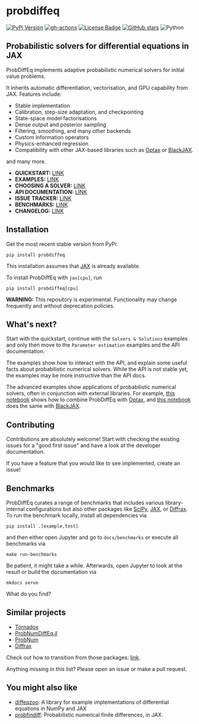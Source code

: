 # probdiffeq


[![PyPi Version](https://img.shields.io/pypi/v/probdiffeq.svg?style=flat-square&color=purple)](https://pypi.org/project/probdiffeq/)
[![gh-actions](https://img.shields.io/github/actions/workflow/status/pnkraemer/probdiffeq/ci.yaml?branch=main&style=flat-square)](https://github.com/pnkraemer/probdiffeq/actions?query=workflow%3Aci)
<a href="https://github.com/pnkraemer/probdiffeq/blob/master/LICENSE"><img src="https://img.shields.io/github/license/pnkraemer/probdiffeq?style=flat-square&color=2b9348" alt="License Badge"/></a>
[![GitHub stars](https://img.shields.io/github/stars/pnkraemer/probdiffeq.svg?style=flat-square&logo=github&label=Stars&logoColor=white)](https://github.com/pnkraemer/probdiffeq)
![Python](https://img.shields.io/badge/python-3.9+-black.svg?style=flat-square)


## Probabilistic solvers for differential equations in JAX

ProbDiffEq implements adaptive probabilistic numerical solvers for initial value problems.

It inherits automatic differentiation, vectorisation, and GPU capability from JAX.
Features include:

* Stable implementation
* Calibration, step-size adaptation, and checkpointing
* State-space model factorisations
* Dense output and posterior sampling
* Filtering, smoothing, and many other backends
* Custom information operators
* Physics-enhanced regression
* Compatibility with other JAX-based libraries such as [Optax](https://optax.readthedocs.io/en/latest/index.html) or [BlackJAX](https://blackjax-devs.github.io/blackjax/).

and many more.



* **QUICKSTART:** [LINK](https://pnkraemer.github.io/probdiffeq/quickstart/quickstart/)
* **EXAMPLES:** [LINK](https://pnkraemer.github.io/probdiffeq/examples/posterior_uncertainties/)
* **CHOOSING A SOLVER:** [LINK](https://pnkraemer.github.io/probdiffeq/quickstart/choosing_a_solver/)
* **API DOCUMENTATION:** [LINK](https://pnkraemer.github.io/probdiffeq/api_docs/solution_routines/)
* **ISSUE TRACKER:** [LINK](https://github.com/pnkraemer/probdiffeq/issues)
* **BENCHMARKS:** [LINK](https://pnkraemer.github.io/probdiffeq/benchmarks/pleiades/external/)
* **CHANGELOG:** [LINK](https://github.com/pnkraemer/probdiffeq/blob/main/docs/changelog.md)


## Installation

Get the most recent stable version from PyPi:

```
pip install probdiffeq
```
This installation assumes that [JAX](https://jax.readthedocs.io/en/latest/) is already available.

To install ProbDiffEq with `jax[cpu]`, run
```commandline
pip install probdiffeq[cpu]
```

**WARNING:** This repository is experimental. Functionality may change frequently and without deprecation policies.

## What's next?

Start with the quickstart, continue with the `Solvers & Solutions` examples and only then move to the `Parameter estimation` examples and the API documentation.

The examples show how to interact with the API, and explain some useful facts about probabilistic numerical solvers.
While the API is not stable yet, the examples may be more instructive than the API docs.

The advanced examples show applications of probabilistic numerical solvers, often in conjunction with external libraries.
For example, [this notebook](https://pnkraemer.github.io/probdiffeq/advanced_examples/physics_enhanced_regression_1/) shows how to combine ProbDiffEq with [Optax](https://optax.readthedocs.io/en/latest/index.html), and [this notebook](https://pnkraemer.github.io/probdiffeq/advanced_examples/physics_enhanced_regression_2/) does the same with [BlackJAX](https://optax.readthedocs.io/en/latest/index.html).



## Contributing
Contributions are absolutely welcome!
Start with checking the existing issues for a "good first issue" and have a look at  the developer documentation.

If you have a feature that you would like to see implemented, create an issue!

## Benchmarks

ProbDiffEq curates a range of benchmarks that includes various library-internal configurations
but also other packages like [SciPy](https://scipy.org/), [JAX](https://jax.readthedocs.io/en/latest/), or [Diffrax](https://docs.kidger.site/diffrax/). 
To run the benchmark locally, install all dependencies via
```commandline
pip install .[example,test]
```
and then either open Jupyter and go to `docs/benchmarks`
or execute all benchmarks via
```commandline
make run-benchmarks
```
Be patient, it might take a while. 
Afterwards, open Jupyter to look at the result or build the documentation via
```
mkdocs serve
```
What do you find?

## Similar projects

* [Tornadox](https://github.com/pnkraemer/tornadox)
* [ProbNumDiffEq.jl](https://nathanaelbosch.github.io/ProbNumDiffEq.jl/stable/)
* [ProbNum](https://probnum.readthedocs.io/en/latest/)
* [Diffrax](https://docs.kidger.site/diffrax/)

Check out how to transition from those packages: [link](https://pnkraemer.github.io/probdiffeq/quickstart/transitioning_from_other_packages/).

Anything missing in this list? Please open an issue or make a pull request.

## You might also like

* [diffeqzoo](https://diffeqzoo.readthedocs.io/en/latest/): 
  A library for example implementations of differential equations in NumPy and JAX
* [probfindiff](https://probfindiff.readthedocs.io/en/latest/): 
  Probabilistic numerical finite differences, in JAX.

